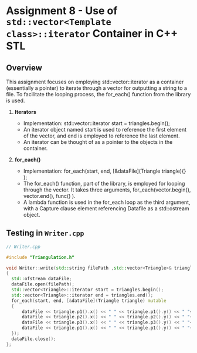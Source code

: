 # Assignment 8 - Use of `std::vector<Template class>::iterator` Container in C++ STL

## Overview

This assignment focuses on employing std::vector<Triangle>::iterator as a container (essentially a pointer) to iterate through a vector for outputting a string to a file. To facilitate the looping process, the for_each() function from the <algorithm> library is used.
1. **Iterators**
   - Implementation: std::vector<Triangle>::iterator start = triangles.begin();
   - An iterator object named start is used to reference the first element of the vector, and end is employed to reference the last element.
   - An iterator can be thought of as a pointer to the objects in the container.

2. **for_each()**
    - Implementation: for_each(start, end, [&dataFile](Triangle triangle){} );
    - The for_each() function, part of the <algorithm> library, is employed for looping through the vector. It takes three arguments, for_each(vector.begin(), vector.end(), func() ).
    - A lambda function is used in the for_each loop as the third argument, with a Capture clause element referencing Datafile as a std::ostream object.
## Testing in `Writer.cpp`

```cpp
// Writer.cpp

#include "Triangulation.h"

void Writer::write(std::string filePath ,std::vector<Triangle>& triangles)
{
  std::ofstream dataFile;
  dataFile.open(filePath);
  std::vector<Triangle>::iterator start = triangles.begin();
  std::vector<Triangle>::iterator end = triangles.end();
  for_each(start, end, [&dataFile](Triangle triangle) mutable
  {
      dataFile << triangle.p1().x() << " " << triangle.p1().y() << " "<< triangle.p1().z() << std::endl;
      dataFile << triangle.p2().x() << " " << triangle.p2().y() << " "<< triangle.p2().z() << std::endl;
      dataFile << triangle.p3().x() << " " << triangle.p3().y() << " "<< triangle.p3().z() << std::endl;
      dataFile << triangle.p1().x() << " " << triangle.p1().y() << " "<< triangle.p1().z() << std::endl;
  });
  dataFile.close();
};

```
